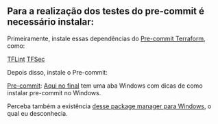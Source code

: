 
## Para a realização dos testes do pre-commit é necessário instalar:

Primeiramente, instale essas dependências do [Pre-commit Terraform](https://github.com/antonbabenko/pre-commit-terraform#1-install-dependencies), como:

[TFLint](https://github.com/terraform-linters/tflint)
[TFSec](https://github.com/aquasecurity/tfsec)

Depois disso, instale o Pre-commit:

[Pre-commit](https://pre-commit.com/): [Aqui no final](https://github.com/antonbabenko/pre-commit-terraform#1-install-dependencies) tem uma aba Windows com dicas de como instalar pre-commit no Windows.

Perceba também a existência [desse package manager para Windows](https://community.chocolatey.org/), o qual eu desconhecia.
